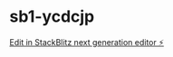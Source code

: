 # sb1-ycdcjp

[Edit in StackBlitz next generation editor ⚡️](https://stackblitz.com/~/github.com/drinngreen/sb1-ycdcjp)